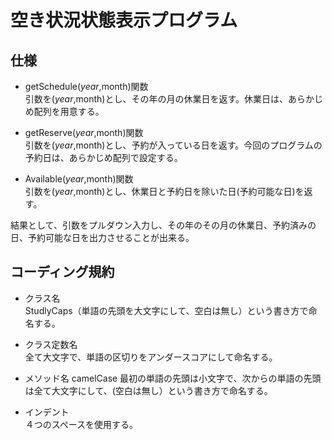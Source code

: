 # 空き状況状態表示プログラム  

## 仕様  
- getSchedule($year,$month)関数  
引数を($year,$month)とし、その年の月の休業日を返す。休業日は、あらかじめ配列を用意する。

- getReserve($year,$month)関数  
引数を($year,$month)とし、予約が入っている日を返す。今回のプログラムの予約日は、あらかじめ配列で設定する。

- Available($year,$month)関数  
引数を($year,$month)とし、休業日と予約日を除いた日(予約可能な日)を返す。  

結果として、引数をプルダウン入力し、その年のその月の休業日、予約済みの日、予約可能な日を出力させることが出来る。  
## コーディング規約  
- クラス名  
StudlyCaps（単語の先頭を大文字にして、空白は無し）という書き方で命名する。

- クラス定数名  
全て大文字で、単語の区切りをアンダースコアにして命名する。

- メソッド名	
camelCase
最初の単語の先頭は小文字で、次からの単語の先頭は全て大文字にして、(空白は無し）という書き方で命名する。

- インデント  
４つのスペースを使用する。


